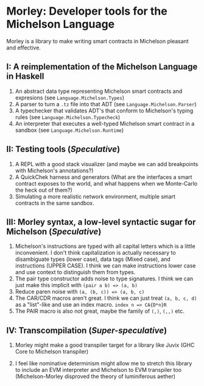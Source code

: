 # Morley: Developer tools for the Michelson Language

Morley is a library to make writing smart contracts in Michelson pleasant and
effective.

## I: A reimplementation of the Michelson Language in Haskell

1. An abstract data type representing Michelson smart contracts and expresions
   (see `Language.Michelson.Types`)
2. A parser to turn a `.tz` file into that ADT (see `Language.Michelson.Parser`)
3. A typechecker that validates ADT's that conform to Michelson's typing rules
   (see `Language.Michelson.Typecheck`)
4. An interpreter that executes a well-typed Michelson smart contract in a
   sandbox (see `Language.Michelson.Runtime`)

## II: Testing tools (*Speculative*)

1. A REPL with a good stack visualizer (and maybe we can add breakpoints with
   Michelson's annotations?)
2. A QuickChek harness and generators (What are the interfaces a smart contract
   exposes to the world, and what happens when we Monte-Carlo the heck out of
   them?)
3. Simulating a more realistic network environment, multiple smart contracts in
   the same sandbox.

## III: Morley syntax, a low-level syntactic sugar for Michelson (*Speculative*)

1. Michelson's instructions are typed with all capital letters which is a little
   inconvenient. I don't think capitalization is actually necessary to
   disambiguate types (lower case), data tags (Mixed case), and instructions
   (UPPER CASE). I think we can make instructions lower case and use context to
   distinguish them from types.
2. The pair type constructor adds noise to type signatures. I think we can just
   make this implicit with `(pair a b) => (a, b)`
3. Reduce paren noise with `(a, (b, c)) => (a, b, c)`
4. The CAR/CDR macros aren't great. I think we can just treat `(a, b, c, d)` as
   a "list"-like and use an index macro. `index n => CA{D*n}R`
5. The PAIR macro is also not great, maybe the family of `(,)`, `(,,)` etc.

## IV: Transcompilation (*Super-speculative*)

1. Morley might make a good transpiler target for a library like Juvix (GHC Core
   to Michelson transpiler)

2. I feel like nominative determinism might allow me to stretch this library to
   include an EVM interpreter and Michelson to EVM transpiler too
   (Michelson-Morley disproved the theory of luminiferous aether)


